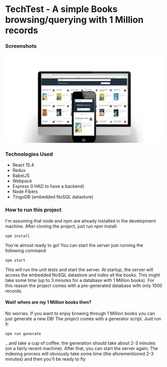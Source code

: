 TechTest - A simple Books browsing/querying with 1 Million records
==========================================================================

### Screenshots ###

![ScreenShot](/README/casumo-books.jpg?raw=true)

### Technologies Used ###

- React 15.4
- Redux
- BabelJS 
- Webpack
- Express (I HAD to have a backend)
- Node Fibers
- TingoDB (embedded NoSQL datastore)

### How to run this project ###

I'm assuming that node and npm are already installed in the development machine.
After cloning the project, just run npm install:

```
npm install
```

You're almost ready to go!
You can start the server just running the following command:

```
npm start
```

This will run the unit tests and start the server.
At startup, the server will access the embedded NoSQL datastore and index all the books. This might take some time (up to 3 minutes for a database with 1 Million books).
For this reason the project comes with a pre-generated database with only 1000 records.


#### Wait! where are my 1 Million books then? ####

No worries. If you want to enjoy browing through 1 Million books you can just generate a new DB! The project comes with a generator script.
Just run it:

```
npm run generate
```

...and take a cup of coffee. the generation should take about 2-3 minutes (on a fairly recent machine).
After that, you can start the server again; The indexing process will obviously take some time (the aforementioned 2-3 minutes) and then you'll be ready to fly


